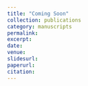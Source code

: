 ```yaml
---
title: "Coming Soon"
collection: publications
category: manuscripts
permalink: 
excerpt: 
date:
venue: 
slidesurl: 
paperurl: 
citation: 
---
```

